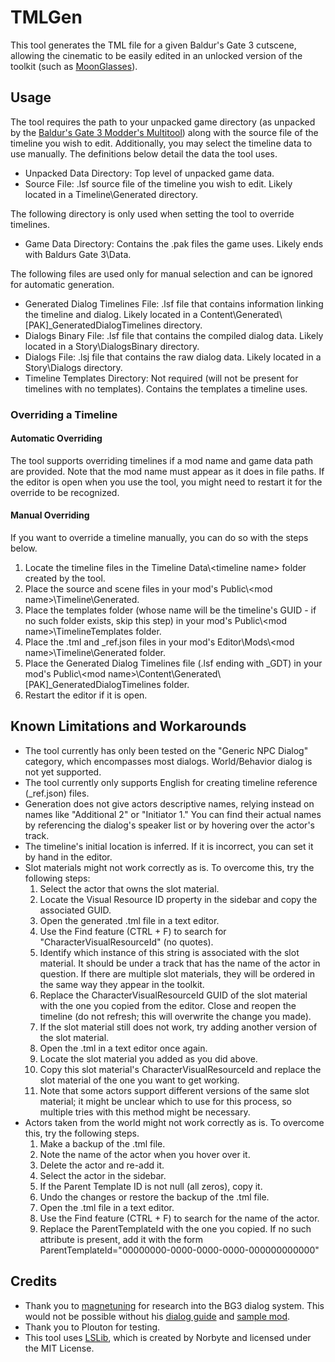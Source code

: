 # TMLGen

 This tool generates the TML file for a given Baldur's Gate 3 cutscene, allowing the cinematic to be easily edited in an unlocked version of the toolkit (such as [MoonGlasses](https://www.nexusmods.com/baldursgate3/mods/12308?tab=description)).

## Usage

The tool requires the path to your unpacked game directory (as unpacked by the [Baldur's Gate 3 Modder's Multitool](https://github.com/ShinyHobo/BG3-Modders-Multitool)) along with the source file of the timeline you wish to edit.
Additionally, you may select the timeline data to use manually. The definitions below detail the data the tool uses.
- Unpacked Data Directory: Top level of unpacked game data.
- Source File: .lsf source file of the timeline you wish to edit. Likely located in a Timeline\Generated directory.

The following directory is only used when setting the tool to override timelines.
- Game Data Directory: Contains the .pak files the game uses. Likely ends with Baldurs Gate 3\Data.

The following files are used only for manual selection and can be ignored for automatic generation.
- Generated Dialog Timelines File: .lsf file that contains information linking the timeline and dialog. Likely located in a Content\Generated\\[PAK]_GeneratedDialogTimelines directory.
- Dialogs Binary File: .lsf file that contains the compiled dialog data. Likely located in a Story\DialogsBinary directory.
- Dialogs File: .lsj file that contains the raw dialog data. Likely located in a Story\Dialogs directory.
- Timeline Templates Directory: Not required (will not be present for timelines with no templates). Contains the templates a timeline uses.

### Overriding a Timeline

#### Automatic Overriding

The tool supports overriding timelines if a mod name and game data path are provided. Note that the mod name must appear as it does in file paths. If the editor is open when you use the tool, you might need to restart it for the override to be recognized.

#### Manual Overriding

If you want to override a timeline manually, you can do so with the steps below.

1. Locate the timeline files in the Timeline Data\\<timeline name\> folder created by the tool.
2. Place the source and scene files in your mod's Public\\<mod name\>\Timeline\Generated.
3. Place the templates folder (whose name will be the timeline's GUID - if no such folder exists, skip this step) in your mod's Public\\<mod name\>\TimelineTemplates folder.
4. Place the .tml and _ref.json files in your mod's Editor\Mods\\<mod name\>\Timeline\Generated folder.
5. Place the Generated Dialog Timelines file (.lsf ending with _GDT) in your mod's Public\\<mod name\>\Content\Generated\\[PAK]_GeneratedDialogTimelines folder.
6. Restart the editor if it is open.

## Known Limitations and Workarounds

- The tool currently has only been tested on the "Generic NPC Dialog" category, which encompasses most dialogs. World/Behavior dialog is not yet supported.
- The tool currently only supports English for creating timeline reference (_ref.json) files.
- Generation does not give actors descriptive names, relying instead on names like "Additional 2" or "Initiator 1." You can find their actual names by referencing the dialog's speaker list or by hovering over the actor's track.
- The timeline's initial location is inferred. If it is incorrect, you can set it by hand in the editor.
- Slot materials might not work correctly as is. To overcome this, try the following steps:
  1. Select the actor that owns the slot material.
  2. Locate the Visual Resource ID property in the sidebar and copy the associated GUID.
  3. Open the generated .tml file in a text editor.
  4. Use the Find feature (CTRL + F) to search for "CharacterVisualResourceId" (no quotes).
  5. Identify which instance of this string is associated with the slot material. It should be under a track that has the name of the actor in question. If there are multiple slot materials, they will be ordered in the same way they appear in the toolkit.
  6. Replace the CharacterVisualResourceId GUID of the slot material with the one you copied from the editor. Close and reopen the timeline (do not refresh; this will overwrite the change you made).
  7. If the slot material still does not work, try adding another version of the slot material.
  8. Open the .tml in a text editor once again.
  9. Locate the slot material you added as you did above.
  10. Copy this slot material's CharacterVisualResourceId and replace the slot material of the one you want to get working.
  11. Note that some actors support different versions of the same slot material; it might be unclear which to use for this process, so multiple tries with this method might be necessary.
 - Actors taken from the world might not work correctly as is. To overcome this, try the following steps.
   1. Make a backup of the .tml file.
   2. Note the name of the actor when you hover over it.
   3. Delete the actor and re-add it.
   4. Select the actor in the sidebar.
   5. If the Parent Template ID is not null (all zeros), copy it.
   6. Undo the changes or restore the backup of the .tml file.
   7. Open the .tml file in a text editor.
   8. Use the Find feature (CTRL + F) to search for the name of the actor.
   9. Replace the ParentTemplateId with the one you copied. If no such attribute is present, add it with the form ParentTemplateId="00000000-0000-0000-0000-000000000000"

## Credits

- Thank you to [magnetuning](https://next.nexusmods.com/profile/magnetuning?gameId=3474) for research into the BG3 dialog system. This would not be possible without his [dialog guide](https://wiki.bg3.community/en/Tutorials/new-voice-lines) and [sample mod](https://www.nexusmods.com/baldursgate3/mods/10086).
- Thank you to Plouton for testing.
- This tool uses [LSLib](https://github.com/Norbyte/lslib), which is created by Norbyte and licensed under the MIT License.
